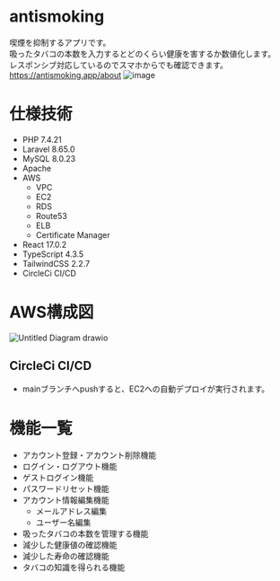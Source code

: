 # antismoking
喫煙を抑制するアプリです。  
吸ったタバコの本数を入力するとどのくらい健康を害するか数値化します。  
レスポンシブ対応しているのでスマホからでも確認できます。  
https://antismoking.app/about
![image](https://user-images.githubusercontent.com/76690516/140735953-fcb6fc43-836c-4d61-b6f3-70be1dbcc344.png)

# 仕様技術
- PHP 7.4.21 
- Laravel 8.65.0
- MySQL 8.0.23
- Apache
- AWS
  - VPC
  - EC2
  - RDS
  - Route53
  - ELB
  - Certificate Manager
- React 17.0.2
- TypeScript 4.3.5
- TailwindCSS 2.2.7
- CircleCi CI/CD 

# AWS構成図
![Untitled Diagram drawio](https://user-images.githubusercontent.com/76690516/140856000-6fdfd288-0d8f-4b62-b9f0-ac8d54eb04bd.png)

## CircleCi CI/CD
- mainブランチへpushすると、EC2への自動デプロイが実行されます。

# 機能一覧
- アカウント登録・アカウント削除機能
- ログイン・ログアウト機能
- ゲストログイン機能
- パスワードリセット機能
- アカウント情報編集機能
  - メールアドレス編集
  - ユーザー名編集
- 吸ったタバコの本数を管理する機能
- 減少した健康値の確認機能
- 減少した寿命の確認機能
- タバコの知識を得られる機能
